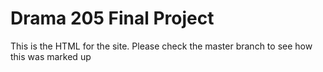 # Drama 205 Final Project
This is the HTML for the site.  Please check the master branch to see how this was marked up